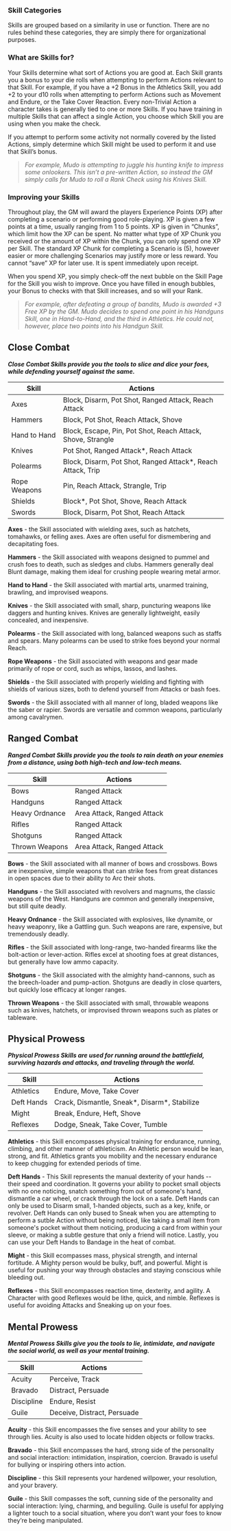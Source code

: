 ### Skill Categories
Skills are grouped based on a similarity in use or function. There are no rules behind these categories, they are simply there for organizational purposes.
 
### What are Skills for?
Your Skills determine what sort of Actions you are good at. Each Skill grants you a bonus to your die rolls when attempting to perform Actions relevant to that Skill. For example, if you have a +2 Bonus in the Athletics Skill, you add +2 to your d10 rolls when attempting to perform Actions such as Movement and Endure, or the Take Cover Reaction. Every non-Trivial Action a character takes is generally tied to one or more Skills. If you have training in multiple Skills that can affect a single Action, you choose which Skill you are using when you make the check.

If you attempt to perform some activity not normally covered by the listed Actions, simply determine which Skill might be used to perform it and use that Skill’s bonus. 

>*For example, Mudo is attempting to juggle his hunting knife to impress some onlookers. This isn’t a pre-written Action, so instead the GM simply calls for Mudo to roll a Rank Check using his Knives Skill.*
 
### Improving your Skills
Throughout play, the GM will award the players Experience Points (XP) after completing a scenario or performing good role-playing. XP is given a few points at a time, usually ranging from 1 to 5 points. XP is given in “Chunks”, which limit how the XP can be spent. No matter what type of XP Chunk you received or the amount of XP within the Chunk, you can only spend one XP per Skill. The standard XP Chunk for completing a Scenario is (5), however easier or more challenging Scenarios may justify more or less reward. You cannot “save” XP for later use. It is spent immediately upon receipt.
 
When you spend XP, you simply check-off the next bubble on the Skill Page for the Skill you wish to improve. Once you have filled in enough bubbles, your Bonus to checks with that Skill increases, and so will your Rank.
 
>*For example, after defeating a group of bandits, Mudo is awarded +3 Free XP by the GM. Mudo decides to spend one point in his Handguns Skill, one in Hand-to-Hand, and the third in Athletics. He could not, however, place two points into his Handgun Skill.*

## Close Combat
**_Close Combat Skills provide you the tools to slice and dice your foes, while defending yourself against the same._**

Skill | Actions
------- | -------
Axes | Block, Disarm, Pot Shot, Ranged Attack, Reach Attack
Hammers | Block, Pot Shot, Reach Attack, Shove
Hand to Hand | Block, Escape, Pin, Pot Shot, Reach Attack, Shove, Strangle
Knives | Pot Shot, Ranged Attack*, Reach Attack
Polearms | Block, Disarm, Pot Shot, Ranged Attack*, Reach Attack, Trip
Rope Weapons | Pin, Reach Attack, Strangle, Trip
Shields | Block*, Pot Shot, Shove, Reach Attack
Swords | Block, Disarm, Pot Shot, Reach Attack

**Axes** - the Skill associated with wielding axes, such as hatchets, tomahawks, or felling axes. Axes are often useful for dismembering and decapitating foes.

**Hammers** - the Skill associated with weapons designed to pummel and crush foes to death, such as sledges and clubs. Hammers generally deal Blunt damage, making them ideal for crushing people wearing metal armor.

**Hand to Hand** - the Skill associated with martial arts, unarmed training, brawling, and improvised weapons.

**Knives** - the Skill associated with small, sharp, puncturing weapons like daggers and hunting knives. Knives are generally lightweight, easily concealed, and inexpensive.

**Polearms** - the Skill associated with long, balanced weapons such as staffs and spears. Many polearms can be used to strike foes beyond your normal Reach.

**Rope Weapons** - the Skill associated with weapons and gear made primarily of rope or cord, such as whips, lassos, and lashes. 

**Shields** - the Skill associated with properly wielding and fighting with shields of various sizes, both to defend yourself from Attacks or bash foes.

**Swords** - the Skill associated with all manner of long, bladed weapons like the saber or rapier. Swords are versatile and common weapons, particularly among cavalrymen.

## Ranged Combat
**_Ranged Combat Skills provide you the tools to rain death on your enemies from a distance, using both high-tech and low-tech means._**

Skill | Actions
------- | -------
Bows | Ranged Attack
Handguns | Ranged Attack
Heavy Ordnance | Area Attack, Ranged Attack
Rifles | Ranged Attack
Shotguns | Ranged Attack
Thrown Weapons | Area Attack, Ranged Attack

**Bows** - the Skill associated with all manner of bows and crossbows. Bows are inexpensive, simple weapons that can strike foes from great distances in open spaces due to their ability to Arc their shots.

**Handguns** - the Skill associated with revolvers and magnums, the classic weapons of the West. Handguns are common and generally inexpensive, but still quite deadly.

**Heavy Ordnance** - the Skill associated with explosives, like dynamite, or heavy weaponry, like a Gattling gun. Such weapons are rare, expensive, but tremendously deadly.

**Rifles** - the Skill associated with long-range, two-handed firearms like the bolt-action or lever-action. Rifles excel at shooting foes at great distances, but generally have low ammo capacity.

**Shotguns** - the Skill associated with the almighty hand-cannons, such as the breech-loader and pump-action. Shotguns are deadly in close quarters, but quickly lose efficacy at longer ranges.

**Thrown Weapons** - the Skill associated with small, throwable weapons such as knives, hatchets, or improvised thrown weapons such as plates or tableware.

## Physical Prowess
**_Physical Prowess Skills are used for running around the battlefield, surviving hazards and attacks, and traveling through the world._**

Skill | Actions
------- | -------
Athletics | Endure, Move, Take Cover
Deft Hands | Crack, Dismantle, Sneak*, Disarm*, Stabilize
Might | Break, Endure, Heft, Shove
Reflexes | Dodge, Sneak, Take Cover, Tumble

**Athletics** - this Skill encompasses physical training for endurance, running, climbing, and other manner of athleticism. An Athletic person would be lean, strong, and fit. Athletics grants you mobility and the necessary endurance to keep chugging for extended periods of time.

**Deft Hands** - This Skill represents the manual dexterity of your hands -- their speed and coordination. It governs your ability to pocket small objects with no one noticing, snatch something from out of someone's hand, dismantle a car wheel, or crack through the lock on a safe. Deft Hands can only be used to Disarm small, 1-handed objects, such as a key, knife, or revolver. Deft Hands can only bused to Sneak when you are attempting to perform a sutble Action without being noticed, like taking a small item from someone's pocket without them noticing, producing a card from within your sleeve, or making a subtle gesture that only a friend will notice. Lastly, you can use your Deft Hands to Bandage in the heat of combat.

**Might** - this Skill ecompasses mass, physical strength, and internal fortitude. A Mighty person would be bulky, buff, and powerful. Might is useful for pushing your way through obstacles and staying conscious while bleeding out.

**Reflexes** - this Skill encompasses reaction time, dexterity, and agility. A Character with good Reflexes would be lithe, quick, and nimble. Reflexes is useful for avoiding Attacks and Sneaking up on your foes.

## Mental Prowess
**_Mental Prowess Skills give you the tools to lie, intimidate, and navigate the social world, as well as your mental training._**

Skill | Actions
------- | -------
Acuity | Perceive, Track
Bravado | Distract, Persuade
Discipline | Endure, Resist
Guile | Deceive, Distract, Persuade

**Acuity** - this Skill encompasses the five senses and your ability to see through lies. Acuity is also used to locate hidden objects or follow tracks.

**Bravado** - this Skill encompasses the hard, strong side of the personality and social interaction: intimidation, inspiration, coercion. Bravado is useful for bullying or inspiring others into action.

**Discipline** - this Skill represents your hardened willpower, your resolution, and your bravery.

**Guile** - this Skill compasses the soft, cunning side of the personality and social interaction: lying, charming, and beguiling. Guile is useful for applying a lighter touch to a social situation, where you don’t want your foes to know they’re being manipulated.
